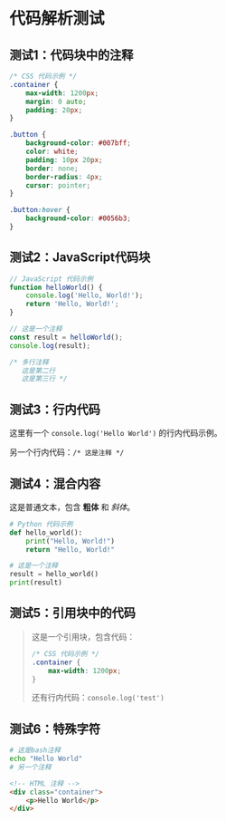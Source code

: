 # 代码解析测试

## 测试1：代码块中的注释

```css
/* CSS 代码示例 */
.container {
    max-width: 1200px;
    margin: 0 auto;
    padding: 20px;
}

.button {
    background-color: #007bff;
    color: white;
    padding: 10px 20px;
    border: none;
    border-radius: 4px;
    cursor: pointer;
}

.button:hover {
    background-color: #0056b3;
}
```

## 测试2：JavaScript代码块

```javascript
// JavaScript 代码示例
function helloWorld() {
    console.log('Hello, World!');
    return 'Hello, World!';
}

// 这是一个注释
const result = helloWorld();
console.log(result);

/* 多行注释
   这是第二行
   这是第三行 */
```

## 测试3：行内代码

这里有一个 `console.log('Hello World')` 的行内代码示例。

另一个行内代码：`/* 这是注释 */`

## 测试4：混合内容

这是普通文本，包含 **粗体** 和 *斜体*。

```python
# Python 代码示例
def hello_world():
    print("Hello, World!")
    return "Hello, World!"

# 这是一个注释
result = hello_world()
print(result)
```

## 测试5：引用块中的代码

> 这是一个引用块，包含代码：
> 
> ```css
> /* CSS 代码示例 */
> .container {
>     max-width: 1200px;
> }
> ```
> 
> 还有行内代码：`console.log('test')`

## 测试6：特殊字符

```bash
# 这是bash注释
echo "Hello World"
# 另一个注释
```

```html
<!-- HTML 注释 -->
<div class="container">
    <p>Hello World</p>
</div>
```
